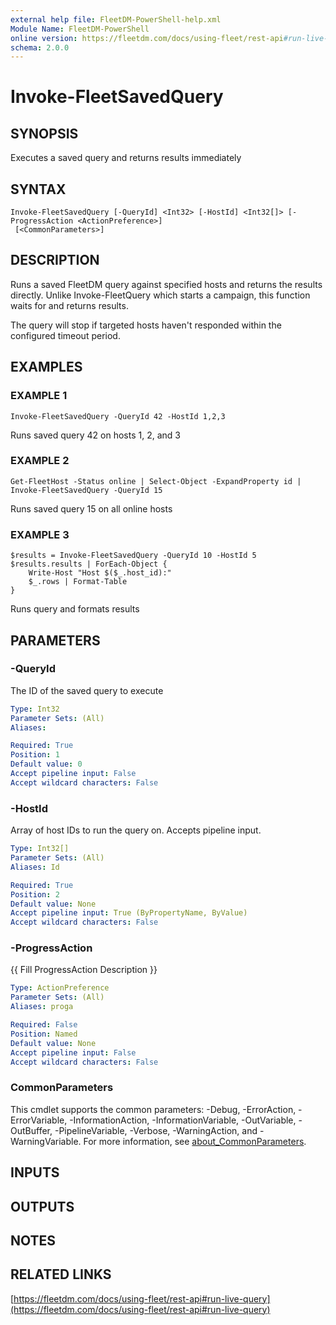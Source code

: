 ```yaml
---
external help file: FleetDM-PowerShell-help.xml
Module Name: FleetDM-PowerShell
online version: https://fleetdm.com/docs/using-fleet/rest-api#run-live-query
schema: 2.0.0
---
```


# Invoke-FleetSavedQuery

## SYNOPSIS
Executes a saved query and returns results immediately

## SYNTAX

```
Invoke-FleetSavedQuery [-QueryId] <Int32> [-HostId] <Int32[]> [-ProgressAction <ActionPreference>]
 [<CommonParameters>]
```

## DESCRIPTION
Runs a saved FleetDM query against specified hosts and returns the results directly.
Unlike Invoke-FleetQuery which starts a campaign, this function waits for and returns results.

The query will stop if targeted hosts haven't responded within the configured timeout period.

## EXAMPLES

### EXAMPLE 1
```
Invoke-FleetSavedQuery -QueryId 42 -HostId 1,2,3
```

Runs saved query 42 on hosts 1, 2, and 3

### EXAMPLE 2
```
Get-FleetHost -Status online | Select-Object -ExpandProperty id | Invoke-FleetSavedQuery -QueryId 15
```

Runs saved query 15 on all online hosts

### EXAMPLE 3
```
$results = Invoke-FleetSavedQuery -QueryId 10 -HostId 5
$results.results | ForEach-Object { 
    Write-Host "Host $($_.host_id):"
    $_.rows | Format-Table
}
```

Runs query and formats results

## PARAMETERS

### -QueryId
The ID of the saved query to execute

```yaml
Type: Int32
Parameter Sets: (All)
Aliases:

Required: True
Position: 1
Default value: 0
Accept pipeline input: False
Accept wildcard characters: False
```

### -HostId
Array of host IDs to run the query on.
Accepts pipeline input.

```yaml
Type: Int32[]
Parameter Sets: (All)
Aliases: Id

Required: True
Position: 2
Default value: None
Accept pipeline input: True (ByPropertyName, ByValue)
Accept wildcard characters: False
```

### -ProgressAction
{{ Fill ProgressAction Description }}

```yaml
Type: ActionPreference
Parameter Sets: (All)
Aliases: proga

Required: False
Position: Named
Default value: None
Accept pipeline input: False
Accept wildcard characters: False
```

### CommonParameters
This cmdlet supports the common parameters: -Debug, -ErrorAction, -ErrorVariable, -InformationAction, -InformationVariable, -OutVariable, -OutBuffer, -PipelineVariable, -Verbose, -WarningAction, and -WarningVariable. For more information, see [about_CommonParameters](http://go.microsoft.com/fwlink/?LinkID=113216).

## INPUTS

## OUTPUTS

## NOTES

## RELATED LINKS

[https://fleetdm.com/docs/using-fleet/rest-api#run-live-query](https://fleetdm.com/docs/using-fleet/rest-api#run-live-query)


